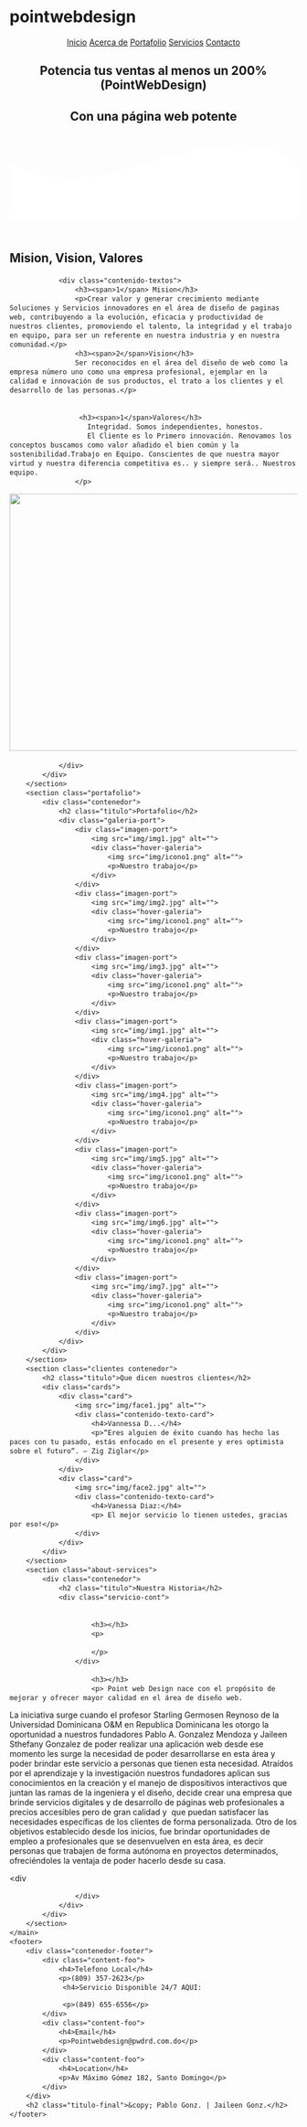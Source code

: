 # pointwebdesign
<!DOCTYPE html>
<html lang="es">

<head>
    <meta charset="UTF-8">
    <meta name="viewport" content="width=device-width, initial-scale=1.0">
    <meta http-equiv="X-UA-Compatible" content="ie=edge">
    <title>Página web AlexCG</title>
    <link rel="shortcut icon" href="img/alexcgdesign.png" type="image/x-icon">
    <link rel="stylesheet" href="css/estilos.css">
    <link href="https://fonts.googleapis.com/css?family=Open+Sans:300,400,700,800&display=swap" rel="stylesheet"> 
</head>

<body>
    <header>
        <nav>
            <a href="#">Inicio</a>
            <a href="#">Acerca de</a>
            <a href="#">Portafolio</a>
            <a href="#">Servicios</a>
            <a href="#">Contacto</a>
        </nav>
        <section class="textos-header">
            <h1>Potencia tus ventas al menos un 200% (PointWebDesign)</h1>
            <h2>Con una página web potente</h2>
        </section>
        <div class="wave" style="height: 150px; overflow: hidden;"><svg viewBox="0 0 500 150" preserveAspectRatio="none"
                style="height: 100%; width: 100%;">
                <path d="M0.00,49.98 C150.00,150.00 349.20,-50.00 500.00,49.98 L500.00,150.00 L0.00,150.00 Z"
                    style="stroke: none; fill: #fff;"></path>
            </svg></div>
    </header>
    <main>
        <section class="contenedor sobre-nosotros">
            <h2 class="titulo">Mision, Vision, Valores</h2>
            <div class="contenedor-sobre-nosotros">
                
                <div class="contenido-textos">
                    <h3><span>1</span> Mision</h3>
                    <p>Crear valor y generar crecimiento mediante Soluciones y Servicios innovadores en el área de diseño de paginas web, contribuyendo a la evolución, eficacia y productividad de nuestros clientes, promoviendo el talento, la integridad y el trabajo en equipo, para ser un referente en nuestra industria y en nuestra comunidad.</p>
                    <h3><span>2</span>Vision</h3>
                    Ser reconocidos en el área del diseño de web como la empresa número uno como una empresa profesional, ejemplar en la calidad e innovación de sus productos, el trato a los clientes y el desarrollo de las personas.</p>


                     <h3><span>1</span>Valores</h3>
                       Integridad. Somos independientes, honestos.
                       El Cliente es lo Primero innovación. Renovamos los conceptos buscamos como valor añadido el bien común y la sostenibilidad.Trabajo en Equipo. Conscientes de que nuestra mayor virtud y nuestra diferencia competitiva es.. y siempre será.. Nuestros equipo.
                    </p>
<center>   
                 <img src="logo.jpeg" width="600" height="450">

</center>


</body>
                    
                </div>
            </div>
        </section>
        <section class="portafolio">
            <div class="contenedor">
                <h2 class="titulo">Portafolio</h2>
                <div class="galeria-port">
                    <div class="imagen-port">
                        <img src="img/img1.jpg" alt="">
                        <div class="hover-galeria">
                            <img src="img/icono1.png" alt="">
                            <p>Nuestro trabajo</p>
                        </div>
                    </div>
                    <div class="imagen-port">
                        <img src="img/img2.jpg" alt="">
                        <div class="hover-galeria">
                            <img src="img/icono1.png" alt="">
                            <p>Nuestro trabajo</p>
                        </div>
                    </div>
                    <div class="imagen-port">
                        <img src="img/img3.jpg" alt="">
                        <div class="hover-galeria">
                            <img src="img/icono1.png" alt="">
                            <p>Nuestro trabajo</p>
                        </div>
                    </div>
                    <div class="imagen-port">
                        <img src="img/img1.jpg" alt="">
                        <div class="hover-galeria">
                            <img src="img/icono1.png" alt="">
                            <p>Nuestro trabajo</p>
                        </div>
                    </div>
                    <div class="imagen-port">
                        <img src="img/img4.jpg" alt="">
                        <div class="hover-galeria">
                            <img src="img/icono1.png" alt="">
                            <p>Nuestro trabajo</p>
                        </div>
                    </div>
                    <div class="imagen-port">
                        <img src="img/img5.jpg" alt="">
                        <div class="hover-galeria">
                            <img src="img/icono1.png" alt="">
                            <p>Nuestro trabajo</p>
                        </div>
                    </div>
                    <div class="imagen-port">
                        <img src="img/img6.jpg" alt="">
                        <div class="hover-galeria">
                            <img src="img/icono1.png" alt="">
                            <p>Nuestro trabajo</p>
                        </div>
                    </div>
                    <div class="imagen-port">
                        <img src="img/img7.jpg" alt="">
                        <div class="hover-galeria">
                            <img src="img/icono1.png" alt="">
                            <p>Nuestro trabajo</p>
                        </div>
                    </div>
                </div>
            </div>
        </section>
        <section class="clientes contenedor">
            <h2 class="titulo">Que dicen nuestros clientes</h2>
            <div class="cards">
                <div class="card">
                    <img src="img/face1.jpg" alt="">
                    <div class="contenido-texto-card">
                        <h4>Vannessa D...</h4>
                        <p>“Eres alguien de éxito cuando has hecho las paces con tu pasado, estás enfocado en el presente y eres optimista sobre el futuro“. – Zig Ziglar</p>
                    </div>
                </div>
                <div class="card">
                    <img src="img/face2.jpg" alt="">
                    <div class="contenido-texto-card">
                        <h4>Vanessa Diaz:</h4>
                        <p> El mejor servicio lo tienen ustedes, gracias por eso!</p>
                    </div>
                </div>
            </div>
        </section>
        <section class="about-services">
            <div class="contenedor">
                <h2 class="titulo">Nuestra Historia</h2>
                <div class="servicio-cont">
                   
                      
                        <h3></h3>
                        <p>
                            
                        </p>
                    </div>
                    
                        <h3></h3>
                        <p> Point web Design nace con el propósito de mejorar y ofrecer mayor calidad en el área de diseño web. 
La iniciativa surge cuando el profesor Starling Germosen Reynoso de la Universidad Dominicana O&M en Republica Dominicana les otorgo la oportunidad a nuestros fundadores Pablo A. Gonzalez Mendoza y Jaileen Sthefany Gonzalez de poder realizar una aplicación web desde ese momento les surge la necesidad de poder desarrollarse en esta área y poder brindar este servicio a personas que tienen esta necesidad.
Atraídos por el aprendizaje y  la investigación nuestros fundadores aplican sus conocimientos en la creación y el manejo de dispositivos interactivos que juntan las ramas de la ingeniera y el diseño, decide crear una empresa que brinde servicios digitales y de desarrollo de páginas web profesionales a precios accesibles pero de gran calidad y  que puedan satisfacer las necesidades específicas de los clientes de forma personalizada.
 Otro de los objetivos establecido desde los inicios, fue brindar oportunidades de empleo a profesionales que se desenvuelven en esta área, es decir personas que trabajen de forma autónoma en proyectos determinados, ofreciéndoles la ventaja de poder hacerlo desde su casa.</p>
                    </div>
                    <div 
                        
                        
                    </div>
                </div>
            </div>
        </section>
    </main>
    <footer>
        <div class="contenedor-footer">
            <div class="content-foo">
                <h4>Telefono Local</h4>
                <p>(809) 357-2623</p>
                 <h4>Servicio Disponible 24/7 AQUI: 
</h4>

                 <p>(849) 655-6556</p>
            </div>
            <div class="content-foo">
                <h4>Email</h4>
                <p>Pointwebdesign@pwdrd.com.do</p>
            </div>
            <div class="content-foo">
                <h4>Location</h4>
                <p>Av Máximo Gómez 182, Santo Domingo</p>
            </div>
        </div>
        <h2 class="titulo-final">&copy; Pablo Gonz. | Jaileen Gonz.</h2>
    </footer>
</body>

</html>
